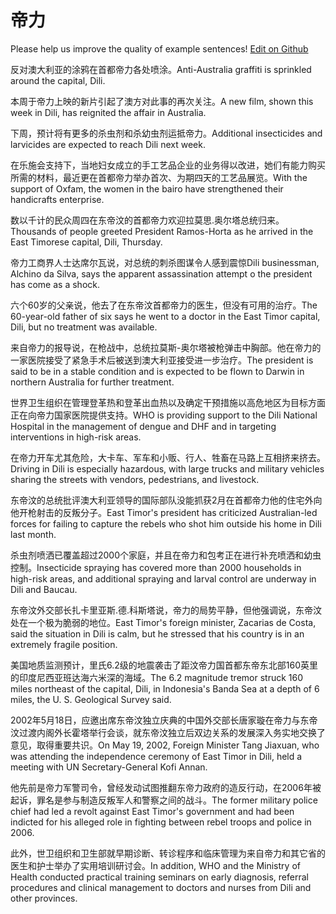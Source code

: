 # 帝力

Please help us improve the quality of example sentences! [Edit on Github](https://github.com/jiyushe/jiyu-example-sentence-source/blob/main/chinese/dili_3.md)

<p><span class="chinese">反对澳大利亚的涂鸦在首都帝力各处喷涂。</span><span class="english">Anti-Australia graffiti is sprinkled around the capital, Dili.</span></p>

<p><span class="chinese">本周于帝力上映的新片引起了澳方对此事的再次关注。</span><span class="english">A new film, shown this week in Dili, has reignited the affair in Australia.</span></p>

<p><span class="chinese">下周，预计将有更多的杀虫剂和杀幼虫剂运抵帝力。</span><span class="english">Additional insecticides and larvicides are expected to reach Dili next week.</span></p>

<p><span class="chinese">在乐施会支持下，当地妇女成立的手工艺品企业的业务得以改进，她们有能力购买所需的材料，最近更在首都帝力举办首次、为期四天的工艺品展览。</span><span class="english">With the support of Oxfam, the women in the bairo have strengthened their handicrafts enterprise.</span></p>

<p><span class="chinese">数以千计的民众周四在东帝汶的首都帝力欢迎拉莫思.奥尔塔总统归来。</span><span class="english">Thousands of people greeted President Ramos-Horta as he arrived in the East Timorese capital, Dili, Thursday.</span></p>

<p><span class="chinese">帝力工商界人士达席尔瓦说，对总统的刺杀图谋令人感到震惊</span><span class="english">Dili businessman, Alchino da Silva, says the apparent assassination attempt o the president has come as a shock.</span></p>

<p><span class="chinese">六个60岁的父亲说，他去了在东帝汶首都帝力的医生，但没有可用的治疗。</span><span class="english">The 60-year-old father of six says he went to a doctor in the East Timor capital, Dili, but no treatment was available.</span></p>

<p><span class="chinese">来自帝力的报导说，在枪战中，总统拉莫斯-奥尔塔被枪弹击中胸部。他在帝力的一家医院接受了紧急手术后被送到澳大利亚接受进一步治疗。</span><span class="english">The president is said to be in a stable condition and is expected to be flown to Darwin in northern Australia for further treatment.</span></p>

<p><span class="chinese">世界卫生组织在管理登革热和登革出血热以及确定干预措施以高危地区为目标方面正在向帝力国家医院提供支持。</span><span class="english">WHO is providing support to the Dili National Hospital in the management of dengue and DHF and in targeting interventions in high-risk areas.</span></p>

<p><span class="chinese">在帝力开车尤其危险，大卡车、军车和小贩、行人、牲畜在马路上互相挤来挤去。</span><span class="english">Driving in Dili is especially hazardous, with large trucks and military vehicles sharing the streets with vendors, pedestrians, and livestock.</span></p>

<p><span class="chinese">东帝汶的总统批评澳大利亚领导的国际部队没能抓获2月在首都帝力他的住宅外向他开枪射击的反叛分子。</span><span class="english">East Timor's president has criticized Australian-led forces for failing to capture the rebels who shot him outside his home in Dili last month.</span></p>

<p><span class="chinese">杀虫剂喷洒已覆盖超过2000个家庭，并且在帝力和包考正在进行补充喷洒和幼虫控制。</span><span class="english">Insecticide spraying has covered more than 2000 households in high-risk areas, and additional spraying and larval control are underway in Dili and Baucau.</span></p>

<p><span class="chinese">东帝汶外交部长扎卡里亚斯.德.科斯塔说，帝力的局势平静，但他强调说，东帝汶处在一个极为脆弱的地位。</span><span class="english">East Timor's foreign minister, Zacarias de Costa, said the situation in Dili is calm, but he stressed that his country is in an extremely fragile position.</span></p>

<p><span class="chinese">美国地质监测预计，里氏6.2级的地震袭击了距汶帝力国首都东帝东北部160英里的印度尼西亚班达海六米深的海域。</span><span class="english">The 6.2 magnitude tremor struck 160 miles northeast of the capital, Dili, in Indonesia's Banda Sea at a depth of 6 miles, the U. S. Geological Survey said.</span></p>

<p><span class="chinese">2002年5月18日，应邀出席东帝汶独立庆典的中国外交部长唐家璇在帝力与东帝汶过渡内阁外长霍塔举行会谈，就东帝汶独立后双边关系的发展深入务实地交换了意见，取得重要共识。</span><span class="english">On May 19, 2002, Foreign Minister Tang Jiaxuan, who was attending the independence ceremony of East Timor in Dili, held a meeting with UN Secretary-General Kofi Annan.</span></p>

<p><span class="chinese">他先前是帝力军警司令，曾经发动试图推翻东帝力政府的造反行动，在2006年被起诉，罪名是参与制造反叛军人和警察之间的战斗。</span><span class="english">The former military police chief had led a revolt against East Timor's government and had been indicted for his alleged role in fighting between rebel troops and police in 2006.</span></p>

<p><span class="chinese">此外，世卫组织和卫生部就早期诊断、转诊程序和临床管理为来自帝力和其它省的医生和护士举办了实用培训研讨会。</span><span class="english">In addition, WHO and the Ministry of Health conducted practical training seminars on early diagnosis, referral procedures and clinical management to doctors and nurses from Dili and other provinces.</span></p>

